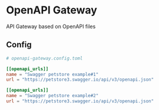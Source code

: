 # OpenAPI Gateway

API Gateway based on OpenAPI files

## Config

```toml
# openapi-gateway.config.toml

[[openapi_urls]]
name = "Swagger petstore example#1"
url = "https://petstore3.swagger.io/api/v3/openapi.json"

[[openapi_urls]]
name = "Swagger petstore example#2"
url = "https://petstore3.swagger.io/api/v3/openapi.json"
```